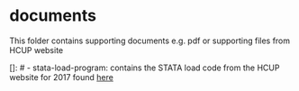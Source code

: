 # documents

This folder contains supporting documents e.g. pdf or supporting files from HCUP website

[]: # - stata-load-program: contains the STATA load code from the HCUP website for 2017 found [here](https://www.hcup-us.ahrq.gov/stataload/stataload_search.jsp)
